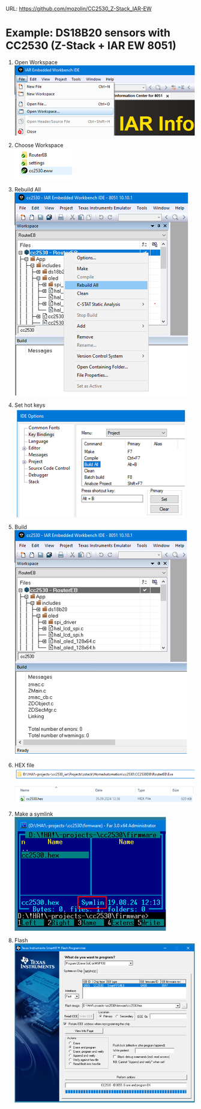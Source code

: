 URL: https://github.com/mozolin/CC2530_Z-Stack_IAR-EW  
# Example: DS18B20 sensors with CC2530 (Z-Stack + IAR EW 8051)  

1) Open Workspace  
![](img/IAR_EW_01-open_workspace.png)

2) Choose Workspace  
![](img/IAR_EW_02-choose_workspace.png)

3) Rebuild All  
![](img/IAR_EW_03-rebuild_all.png)

4) Set hot keys  
![](img/IAR_EW_04-set_hot_keys.png)

5) Build  
![](img/IAR_EW_05-built.png)

6) HEX file  
![](img/IAR_EW_06-hex_file.png)

7) Make a symlink  
![](img/IAR_EW_07-symlink.png)

8) Flash  
![](img/IAR_EW_08-flash.png)
